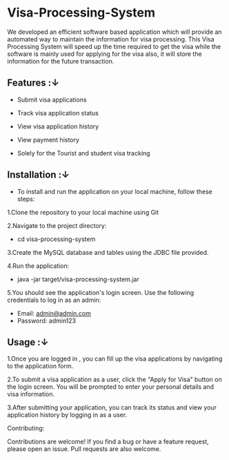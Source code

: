 # Visa-Processing-System

We developed an efficient software based application which will provide an automated way to maintain the information for visa processing. This Visa Processing System will speed up the time required to get the visa while the software is mainly used for applying for the visa also, it will store the information for the future transaction. 


## Features :↓
* Submit visa applications

* Track visa application status

* View visa application history

* View payment history

* Solely for the Tourist and student visa tracking

## Installation :↓
* To install and run the application on your local machine, follow these steps:

1.Clone the repository to your local machine using Git

2.Navigate to the project directory:

* cd visa-processing-system

3.Create the MySQL database and tables using the JDBC file provided.

4.Run the application:

* java -jar target/visa-processing-system.jar

5.You should see the application's login screen. Use the following credentials to log in as an admin:

* Email: admin@admin.com
* Password: admin123


## Usage :↓

1.Once you are logged in , you can fill up the visa applications by navigating to the application form.

2.To submit a visa application as a user, click the "Apply for Visa" button on the login screen. You will be prompted to enter your personal details and visa information.

3.After submitting your application, you can track its status and view your application history by logging in as a user.

Contributing:

Contributions are welcome! If you find a bug or have a feature request, please open an issue. Pull requests are also welcome.
